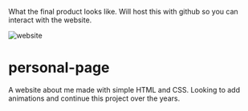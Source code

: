 What the final product looks like. Will host this with github so you can interact with the website. 

![website](https://user-images.githubusercontent.com/36686123/113449695-67dbc680-93cc-11eb-8b2e-d8754be5b011.JPG)


# personal-page
A website about me made with simple HTML and CSS. Looking to add animations and continue this project over the years.
